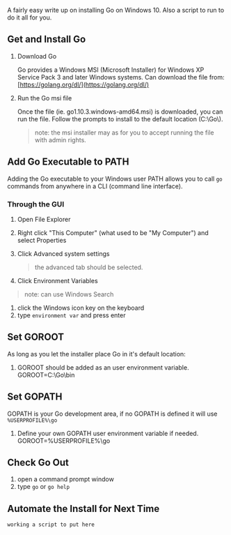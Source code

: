 A fairly easy write up on installing Go on Windows 10. Also a script to run to do it all for you.

## Get and Install Go

1. Download Go

    Go provides a Windows MSI (Microsoft Installer) for Windows XP Service Pack 3 and later Windows systems. Can download the file from: [https://golang.org/dl/](https://golang.org/dl/)

2. Run the Go msi file

    Once the file (ie. go1.10.3.windows-amd64.msi) is downloaded, you can run the file. Follow the prompts to install to the default location (C:\Go\\).

    > note: the msi installer may as for you to accept running the file with admin rights.

## Add Go Executable to PATH

Adding the Go executable to your Windows user PATH allows you to call `go` commands from anywhere in a CLI (command line interface).

### Through the GUI

1. Open File Explorer
1. Right click "This Computer" (what used to be "My Computer") and select Properties
1. Click Advanced system settings

    > the advanced tab should be selected.

1. Click Environment Variables

> note: can use Windows Search
1. click the Windows icon key on the keyboard
1. type `environment var` and press enter

## Set GOROOT

As long as you let the installer place Go in it's default location:

1. GOROOT should be added as an user environment variable. GOROOT=C:\Go\bin

## Set GOPATH

GOPATH is your Go development area, if no GOPATH is defined it will use `%USERPROFILE%\go`

1. Define your own GOPATH user environment variable if needed. GOROOT=%USERPROFILE%\go

## Check Go Out

1. open a command prompt window
1. type `go` or `go help`

## Automate the Install for Next Time

```powershell
working a script to put here
```
